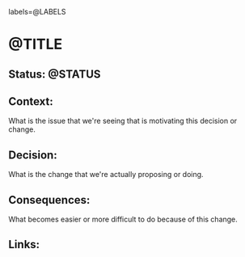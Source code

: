 labels=@LABELS

# @TITLE

## Status: @STATUS

## Context:

What is the issue that we're seeing that is motivating this decision or change.

## Decision:

What is the change that we're actually proposing or doing.

## Consequences:

What becomes easier or more difficult to do because of this change.

## Links:

